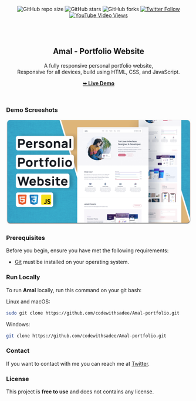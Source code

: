<div align="center">
  
  ![GitHub repo size](https://img.shields.io/github/repo-size/codewithsadee/Amal-portfolio)
  ![GitHub stars](https://img.shields.io/github/stars/codewithsadee/Amal-portfolio?style=social)
  ![GitHub forks](https://img.shields.io/github/forks/codewithsadee/Amal-portfolio?style=social)
[![Twitter Follow](https://img.shields.io/twitter/follow/codewithsadee_?style=social)](https://twitter.com/intent/follow?screen_name=codewithsadee_)
  [![YouTube Video Views](https://img.shields.io/youtube/views/wjqiFCTssTI?style=social)](https://youtu.be/wjqiFCTssTI)

  <br />
  <br />

  <h2 align="center">Amal - Portfolio Website</h2>

  A fully responsive personal portfolio website, <br />Responsive for all devices, build using HTML, CSS, and JavaScript.

  <a href="https://codewithsadee.github.io/Amal-portfolio/"><strong>➥ Live Demo</strong></a>

</div>

<br />

### Demo Screeshots

![Amal Desktop Demo](./readme-images/desktop.png "Desktop Demo")

### Prerequisites

Before you begin, ensure you have met the following requirements:

* [Git](https://git-scm.com/downloads "Download Git") must be installed on your operating system.

### Run Locally

To run **Amal** locally, run this command on your git bash:

Linux and macOS:

```bash
sudo git clone https://github.com/codewithsadee/Amal-portfolio.git
```

Windows:

```bash
git clone https://github.com/codewithsadee/Amal-portfolio.git
```

### Contact

If you want to contact with me you can reach me at [Twitter](https://www.twitter.com/codewithsadee).

### License

This project is **free to use** and does not contains any license.
